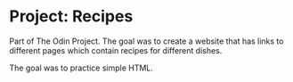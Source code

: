 # Project: Recipes

Part of The Odin Project. The goal was to create a website that has links to different pages which contain recipes for different dishes.

The goal was to practice simple HTML.